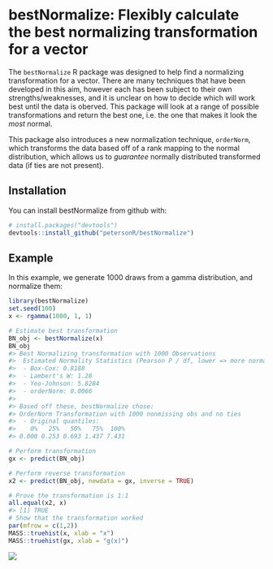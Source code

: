 
<!-- README.md is generated from README.Rmd. Please edit that file -->
bestNormalize: Flexibly calculate the best normalizing transformation for a vector
==================================================================================

The `bestNormalize` R package was designed to help find a normalizing transformation for a vector. There are many techniques that have been developed in this aim, however each has been subject to their own strengths/weaknesses, and it is unclear on how to decide which will work best until the data is oberved. This package will look at a range of possible transformations and return the best one, i.e. the one that makes it look the *most* normal.

This package also introduces a new normalization technique, `orderNorm`, which transforms the data based off of a rank mapping to the normal distribution, which allows us to *guarantee* normally distributed transformed data (if ties are not present).

Installation
------------

You can install bestNormalize from github with:

``` r
# install.packages("devtools")
devtools::install_github("petersonR/bestNormalize")
```

Example
-------

In this example, we generate 1000 draws from a gamma distribution, and normalize them:

``` r
library(bestNormalize)
set.seed(100)
x <- rgamma(1000, 1, 1)

# Estimate best transformation
BN_obj <- bestNormalize(x)
BN_obj
#> Best Normalizing transformation with 1000 Observations
#>  Estimated Normality Statistics (Pearson P / df, lower => more normal):
#>  - Box-Cox: 0.8188 
#>  - Lambert's W: 1.28 
#>  - Yeo-Johnson: 5.8284 
#>  - orderNorm: 0.0066 
#>  
#> Based off these, bestNormalize chose:
#> OrderNorm Transformation with 1000 nonmissing obs and no ties 
#>  - Original quantiles:
#>    0%   25%   50%   75%  100% 
#> 0.000 0.253 0.693 1.437 7.431

# Perform transformation
gx <- predict(BN_obj)

# Perform reverse transformation
x2 <- predict(BN_obj, newdata = gx, inverse = TRUE)

# Prove the transformation is 1:1
all.equal(x2, x)
#> [1] TRUE
# Show that the transformation worked
par(mfrow = c(1,2))
MASS::truehist(x, xlab = "x")
MASS::truehist(gx, xlab = "g(x)")
```

![](README-example-1.png)

